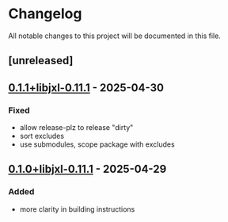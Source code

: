 # Changelog

All notable changes to this project will be documented in this file.

## [unreleased]

## [0.1.1+libjxl-0.11.1](https://github.com/Zetier/jxl-sys/compare/v0.1.0+libjxl-0.11.1...v0.1.1+libjxl-0.11.1) - 2025-04-30

### Fixed

- allow release-plz to release "dirty"
- sort excludes
- use submodules, scope package with excludes

## [0.1.0+libjxl-0.11.1](https://github.com/Zetier/jxl-sys/releases/tag/v0.1.0+libjxl-0.11.1) - 2025-04-29

### Added

- more clarity in building instructions
